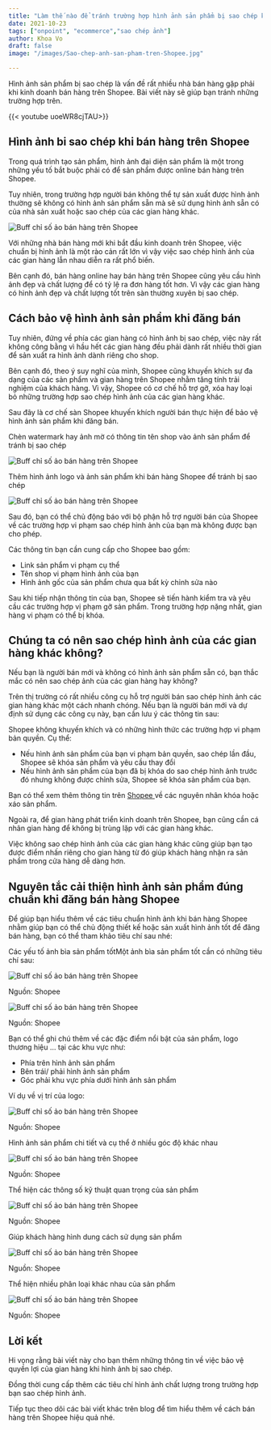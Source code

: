```yaml
---
title: "Làm thế nào để tránh trường hợp hình ảnh sản phẩm bị sao chép khi bán hàng trên Shopee?"
date: 2021-10-23
tags: ["onpoint", "ecommerce","sao chép ảnh"]
author: Khoa Vo
draft: false
image: "/images/Sao-chep-anh-san-pham-tren-Shopee.jpg"

---
```


Hình ảnh sản phẩm bị sao chép là vấn đề rất nhiều nhà bán hàng gặp phải khi kinh doanh bán hàng trên Shopee. Bài viết này sẽ giúp bạn tránh những trường hợp trên.

{{< youtube uoeWR8cjTAU>}}


## Hình ảnh bi sao chép khi bán hàng trên Shopee

Trong quá trình tạo sản phẩm, hình ảnh đại diện sản phẩm là một trong những yếu tố bắt buộc phải có để sản phẩm được online bán hàng trên Shopee.

Tuy nhiên, trong trường hợp người bán không thể tự sản xuất được hình ảnh thường sẽ không có hình ảnh sản phẩm sẵn mà sẽ sử dụng hình ảnh sẵn có của nhà sản xuất hoặc sao chép của các gian hàng khác.

![Buff chỉ số ảo bán hàng trên Shopee](/images/Hinh-anh-san-pham-bi-sao-chep.jpg)

Với những nhà bán hàng mới khi bắt đầu kinh doanh trên Shopee, việc chuẩn bị hình ảnh là một rào cản rất lớn vì vậy việc sao chép hình ảnh của các gian hàng lẫn nhau diễn ra rất phổ biến.

Bên cạnh đó, bán hàng online hay bán hàng trên Shopee cũng yêu cầu hình ảnh đẹp và chất lượng để có tỷ lệ ra đơn hàng tốt hơn. Vì vậy các gian hàng có hình ảnh đẹp và chất lượng tốt trên sàn thường xuyên bị sao chép.

## Cách bảo vệ hình ảnh sản phẩm khi đăng bán

Tuy nhiên, đứng về phía các gian hàng có hình ảnh bị sao chép, việc này rất không công bằng vì hầu hết các gian hàng đều phải dành rất nhiều thời gian để sản xuất ra hình ảnh dành riêng cho shop.

Bên cạnh đó, theo ý suy nghĩ của mình, Shopee cũng khuyến khích sự đa dạng của các sản phẩm và gian hàng trên Shopee nhằm tăng tính trải nghiệm của khách hàng. Vì vậy, Shopee có cơ chế hỗ trợ gỡ, xóa hay loại bỏ những trường hợp sao chép hình ảnh của các gian hàng khác.

Sau đây là cơ chế sàn Shopee khuyến khích người bán thực hiện để bảo vệ hình ảnh sản phẩm khi đăng bán.

Chèn watermark hay ảnh mờ có thông tin tên shop vào ảnh sản phẩm để tránh bị sao chép

![Buff chỉ số ảo bán hàng trên Shopee](/images/Chen-watermark-ten-shop-vao-anh-san-pham.png)

Thêm hình ảnh logo và ảnh sản phẩm khi bán hàng Shopee để tránh bị sao chép

![Buff chỉ số ảo bán hàng trên Shopee](/images/Anh-co-ten-shop-khong-bi-sao-chep.jpg)



Sau đó, bạn có thể chủ động báo với bộ phận hỗ trợ người bán của Shopee về các trường hợp vi phạm sao chép hình ảnh của bạn mà không được bạn cho phép. 

Các thông tin bạn cần cung cấp cho Shopee bao gồm:

- Link sản phẩm vi phạm cụ thể
- Tên shop vi phạm hình ảnh của bạn
- Hình ảnh gốc của sản phẩm chưa qua bất kỳ chỉnh sửa nào

Sau khi tiếp nhận thông tin của bạn, Shopee sẽ tiến hành kiểm tra và yêu cầu các trường hợp vị phạm gỡ sản phẩm. Trong trường hợp nặng nhất, gian hàng vi phạm có thể bị khóa.

## Chúng ta có nên sao chép hình ảnh của các gian hàng khác không?

Nếu bạn là người bán mới và không có hình ảnh sản phẩm sẵn có, bạn thắc mắc có nên sao chép ảnh của các gian hàng hay không?

Trên thị trường có rất nhiều công cụ hỗ trợ người bán sao chép hình ảnh các gian hàng khác một cách nhanh chóng. Nếu bạn là người bán mới và dự định sử dụng các công cụ này, bạn cần lưu ý các thông tin sau:

Shopee không khuyến khích và có những hình thức các trường hợp vi phạm bản quyền. Cụ thể:

- Nếu hình ảnh sản phẩm của bạn vi phạm bản quyền, sao chép lần đầu, Shopee sẽ khóa sản phẩm và yêu cầu thay đổi
- Nếu hình ảnh sản phẩm của bạn đã bị khóa do sao chép hình ảnh trước đó nhưng không được chỉnh sửa, Shopee sẽ khóa sản phẩm của bạn.

Bạn có thể xem thêm thông tin trên [Shopee ](https://help.shopee.vn/s/article/Những-nguyên-nhân-khóa-hoặc-xóa-sản-phẩm-liên-quan-hình-ảnh-không-phù-hợp-1542942683972)về các nguyên nhân khóa hoặc xáo sản phẩm.

Ngoài ra, để gian hàng phát triển kinh doanh trên Shopee, bạn cũng cần cá nhân gian hàng để không bị trùng lặp với các gian hàng khác. 

Việc không sao chép hình ảnh của các gian hàng khác cũng giúp bạn tạo được điểm nhấn riêng cho gian hàng từ đó giúp khách hàng nhận ra sản phẩm trong cửa hàng dễ dàng hơn.

## Nguyên tắc cải thiện hình ảnh sản phẩm đúng chuẩn khi đăng bán hàng Shopee

Để giúp bạn hiểu thêm về các tiêu chuẩn hình ảnh khi bán hàng Shopee nhằm giúp bạn có thể chủ động thiết kế hoặc sản xuất hình ảnh tốt để đăng bán hàng, bạn có thể tham khảo tiêu chí sau nhé:

Các yếu tố ảnh bìa sản phẩm tốtMột ảnh bìa sản phẩm tốt cần có những tiêu chí sau:

![Buff chỉ số ảo bán hàng trên Shopee](/images/Quy-chuan-anh-chat-luong-tren-Shopee.png)

Nguồn: Shopee

![Buff chỉ số ảo bán hàng trên Shopee](/images/Chat-luong-anh-tot-tren-Shopee.png)

Nguồn: Shopee



Bạn có thể ghi chú thêm về các đặc điểm nổi bật của sản phẩm, logo thương hiệu … tại các khu vực như:

- Phía trên hình ảnh sản phẩm
- Bên trái/ phải hình ảnh sản phẩm
- Góc phải khu vực phía dưới hình ảnh sản phẩm

Ví dụ về vị trí của logo:

![Buff chỉ số ảo bán hàng trên Shopee](/images/Nen-va-khong-nen-khi-dang-anh-shopee.png)



Nguồn: Shopee

Hình ảnh sản phẩm chi tiết và cụ thể ở nhiều góc độ khác nhau

![Buff chỉ số ảo bán hàng trên Shopee](/images/Chup-nhieu-goc-do-san-pham.png)

Nguồn: Shopee



Thể hiện các thông số kỹ thuật quan trọng của sản phẩm

![Buff chỉ số ảo bán hàng trên Shopee](/images/Cac-thong-so-san-pham.png)

Nguồn: Shopee



Giúp khách hàng hình dung cách sử dụng sản phẩm

![Buff chỉ số ảo bán hàng trên Shopee](/images/Mo-ta-cong-dung-san-pham.png)

Nguồn: Shopee



Thể hiện nhiều phân loại khác nhau của sản phẩm

![Buff chỉ số ảo bán hàng trên Shopee](/images/Cac-loai-san-pham.png)

Nguồn: Shopee



## Lời kết

Hi vọng rằng bài viết này cho bạn thêm những thông tin về việc bảo vệ quyền lợi của gian hàng khi hình ảnh bị sao chép.

Đồng thời cung cấp thêm các tiêu chí hình ảnh chất lượng trong trường hợp bạn sao chép hình ảnh.

Tiếp tục theo dõi các bài viết khác trên blog để tìm hiểu thêm về cách bán hàng trên Shopee hiệu quả nhé.
